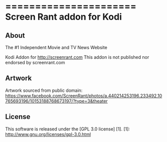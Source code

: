 ======================
Screen Rant addon for Kodi
======================

About
-----
The #1 Independent Movie and TV News Website

Kodi Addon for http://screenrant.com
This addon is not published nor endorsed by screenrant.com


Artwork
---------------------
Artwork sourced from public domain:
https://www.facebook.com/ScreenRant/photos/a.440214253196.233492.10765693196/10153188768673197/?type=3&theater


License
-------
This software is released under the [GPL 3.0 license] [1].
[1]: http://www.gnu.org/licenses/gpl-3.0.html